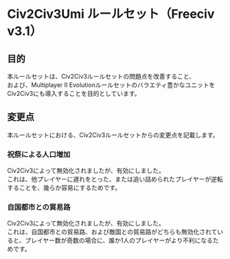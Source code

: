 # Civ2Civ3Umi ルールセット（Freeciv v3.1）
## 目的
本ルールセットは、Civ2Civ3ルールセットの問題点を改善すること、  
および、Multiplayer II Evolutionルールセットのバラエティ豊かなユニットをCiv2Civ3にも導入することを目的としています。
## 変更点
本ルールセットにおける、Civ2Civ3ルールセットからの変更点を記載します。
### 祝祭による人口増加
Civ2Civ3によって無効化されましたが、有効にしました。  
これは、他プレイヤーに遅れをとった、または追い詰められたプレイヤーが逆転することを、幾らか容易にするためです。
### 自国都市との貿易路
Civ2Civ3によって無効化されましたが、有効にしました。  
これは、自国都市との貿易路、および敵国との貿易路がどちらも無効化されていると、プレイヤー数が奇数の場合に、誰か1人のプレイヤーがより不利になるためです。
